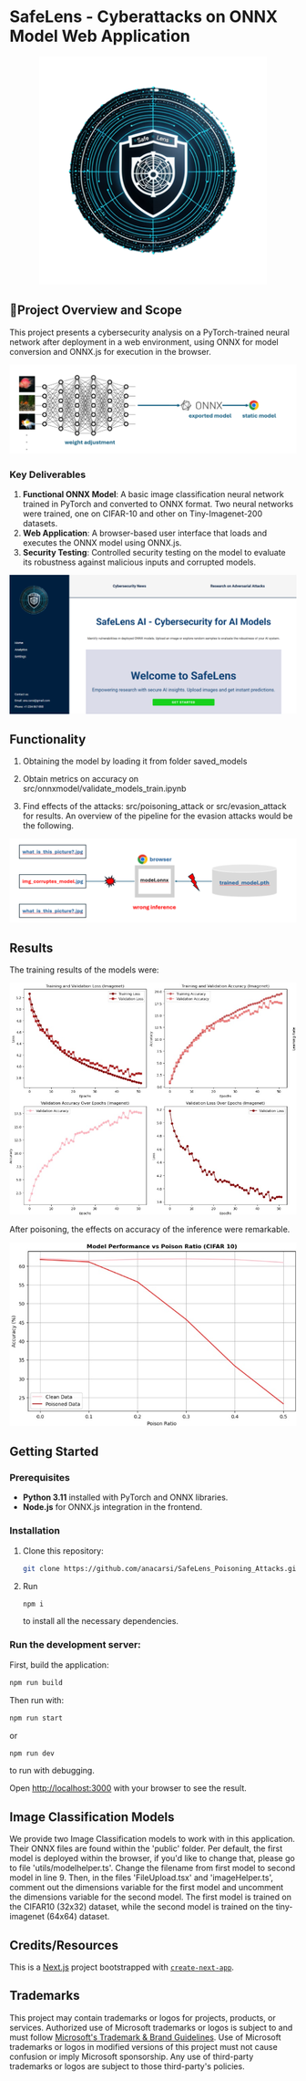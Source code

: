
# SafeLens - Cyberattacks on ONNX Model Web Application
<p align="center">
<img src="images/logo-safelens-small.png" width="400" />
</p>

## 🌟Project Overview and Scope

This project presents a cybersecurity analysis on a PyTorch-trained neural network after deployment in a web environment, using ONNX for model conversion and ONNX.js for execution in the browser.
<p align="center">
<img src="images/nature.png" />
</p>

### Key Deliverables
1. **Functional ONNX Model**: A basic image classification neural network trained in PyTorch and converted to ONNX format. Two neural networks were trained, one on CIFAR-10 and other on Tiny-Imagenet-200 datasets.
2. **Web Application**: A browser-based user interface that loads and executes the ONNX model using ONNX.js.
3. **Security Testing**: Controlled security testing on the model to evaluate its robustness against malicious inputs and corrupted models.

<p align="center">
<img src="images/layout_31032025.png" />
</p>

## Functionality
1. Obtaining the model by loading it from folder saved_models

2. Obtain metrics on accuracy on src/onnxmodel/validate_models_train.ipynb

3. Find effects of the attacks: src/poisoning_attack or src/evasion_attack for results. An overview of the pipeline for the evasion attacks would be the following.

<p align="center">
<img src="images/pipeline.png" />
</p>

## Results
The training results of the models were:
<p align="center">
<img src="images/training_results.jpeg" />
</p>

After poisoning, the effects on accuracy of the inference were remarkable.
<p align="center">
<img src="images/poisoning_new_cifar.jpg" />
</p>

## Getting Started

### Prerequisites
- **Python 3.11** installed with PyTorch and ONNX libraries.
- **Node.js** for ONNX.js integration in the frontend.

### Installation
1. Clone this repository:
   ```bash
   git clone https://github.com/anacarsi/SafeLens_Poisoning_Attacks.git
2. Run
    ```bash
    npm i
    ```
    to install all the necessary dependencies.


### Run the development server:

First, build the application:

```bash
npm run build
```

Then run with:
```bash
npm run start
```
or

```bash
npm run dev
```
to run with debugging.

Open [http://localhost:3000](http://localhost:3000) with your browser to see the result.


## Image Classification Models

We provide two Image Classification models to work with in this application. Their ONNX files are found within the 'public' folder. Per default, the first model is deployed within the browser, if you'd like to change that, please go to file 'utils/modelhelper.ts'. Change the filename from first model to second model in line 9. Then, in the files 'FileUpload.tsx' and 'imageHelper.ts', comment out the dimensions variable for the first model and uncomment the dimensions variable for the second model. The first model is trained on the CIFAR10 (32x32) dataset, while the second model is trained on the tiny-imagenet (64x64) dataset.


## Credits/Resources

This is a [Next.js](https://nextjs.org/) project bootstrapped with [`create-next-app`](https://github.com/vercel/next.js/tree/canary/packages/create-next-app).


## Trademarks

This project may contain trademarks or logos for projects, products, or services. Authorized use of Microsoft 
trademarks or logos is subject to and must follow 
[Microsoft's Trademark & Brand Guidelines](https://www.microsoft.com/en-us/legal/intellectualproperty/trademarks/usage/general).
Use of Microsoft trademarks or logos in modified versions of this project must not cause confusion or imply Microsoft sponsorship.
Any use of third-party trademarks or logos are subject to those third-party's policies.
